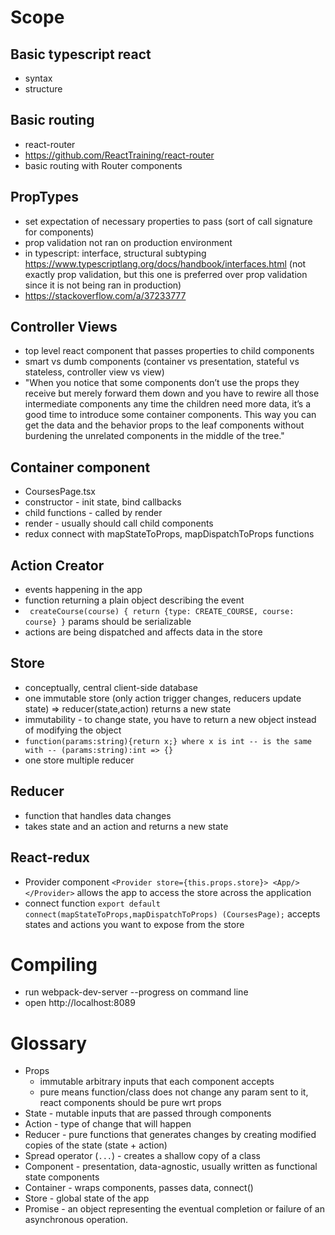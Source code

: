 # Scope
## Basic typescript react 
- syntax
- structure
## Basic routing
- react-router
- https://github.com/ReactTraining/react-router
- basic routing with Router components
## PropTypes
- set expectation of necessary properties to pass (sort of call signature for components)
- prop validation not ran on production environment
- in typescript: interface, structural subtyping https://www.typescriptlang.org/docs/handbook/interfaces.html (not exactly prop validation, but this one is preferred over prop validation since it is not being ran in production)
- https://stackoverflow.com/a/37233777
## Controller Views
- top level react component that passes properties to child components 
- smart vs dumb components (container vs presentation, stateful vs stateless, controller view vs view)
- "When you notice that some components don’t use the props they receive but merely forward them down and you have to rewire all those intermediate components any time the children need more data, it’s a good time to introduce some container components. This way you can get the data and the behavior props to the leaf components without burdening the unrelated components in the middle of the tree."
## Container component
- CoursesPage.tsx
- constructor - init state, bind callbacks
- child functions - called by render
- render - usually should call child components
- redux connect with mapStateToProps, mapDispatchToProps functions
## Action Creator
- events happening in the app
- function returning a plain object describing the event
- ``` createCourse(course) { return {type: CREATE_COURSE, course: course} }``` params should be serializable
- actions are being dispatched and affects data in the store
## Store
- conceptually, central client-side database
- one immutable store (only action trigger changes, reducers update state) => reducer(state,action) returns a new state
- immutability - to change state, you have to return a new object instead of modifying the object
- ```function(params:string){return x;} where x is int -- is the same with -- (params:string):int => {}```
- one store multiple reducer
## Reducer
- function that handles data changes
- takes state and an action and returns a new state
## React-redux
- Provider component ```<Provider store={this.props.store}> <App/> </Provider>``` allows the app to access the store across the application
- connect function ```export default connect(mapStateToProps,mapDispatchToProps) (CoursesPage);``` accepts states and actions you want to expose from the store

# Compiling
- run webpack-dev-server --progress on command line
- open http://localhost:8089

# Glossary
- Props
    - immutable arbitrary inputs that each component accepts
    - pure means function/class does not change any param sent to it, react components should be pure wrt props
- State - mutable inputs that are passed through components
- Action - type of change that will happen
- Reducer - pure functions that generates changes by creating modified copies of the state (state + action)
- Spread operator (```...```) - creates a shallow copy of a class
- Component - presentation, data-agnostic, usually written as functional state components
- Container - wraps components, passes data, connect()
- Store - global state of the app
- Promise - an object representing the eventual completion or failure of an asynchronous operation.